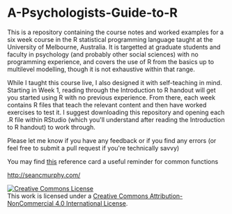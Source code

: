 # A-Psychologists-Guide-to-R
This is a repository containing the course notes and worked examples for a six week course in the R statistical programming language taught at the University of Melbourne, Australia. It is targetted at graduate students and faculty in psychology (and probably other social sciences) with no programming experience, and covers the use of R from the basics up to multilevel modelling, though it is not exhaustive within that range.

While I taught this course live, I also designed it with self-teaching in mind. Starting in Week 1, reading through the Introduction to R handout will get you started using R with no previous experience. From there, each week contains R files that teach the relevant content and then have worked exercises to test it. I suggest downloading this repository and opening each .R file within RStudio (which you'll understand after reading the Introduction to R handout) to work through.

Please let me know if you have any feedback or if you find any errors (or feel free to submit a pull request if you're technically savvy)

You may find <a href= "https://cran.r-project.org/doc/contrib/Short-refcard.pdf">this</a> reference card a useful reminder for common functions


http://seancmurphy.com/




<a rel="license" href="http://creativecommons.org/licenses/by-nc/4.0/"><img alt="Creative Commons License" style="border-width:0" src="https://i.creativecommons.org/l/by-nc/4.0/88x31.png" /></a><br />This work is licensed under a <a rel="license" href="http://creativecommons.org/licenses/by-nc/4.0/">Creative Commons Attribution-NonCommercial 4.0 International License</a>.
